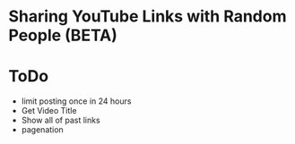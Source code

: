 # Sharing YouTube Links with Random People (BETA)

# ToDo
- limit posting once in 24 hours
- Get Video Title
- Show all of past links
- pagenation
